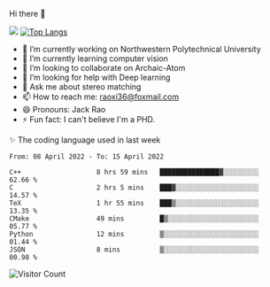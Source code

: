 Hi there 👋

![](https://github-readme-stats.vercel.app/api?username=Raohaocheng)
[![Top Langs](https://github-readme-stats.vercel.app/api/top-langs/?username=Raohaocheng&layout=compact)](https://github.com/anuraghazra/github-readme-stats)

- 🔭 I’m currently working on Northwestern Polytechnical University
- 🌱 I’m currently learning computer vision
- 👯 I’m looking to collaborate on Archaic-Atom
- 🤔 I’m looking for help with Deep learning
- 💬 Ask me about stereo matching
- 📫 How to reach me: raoxi36@foxmail.com
- 😄 Pronouns: Jack Rao
- ⚡ Fun fact: I can't believe I'm a PHD.

✨ The coding language used in last week
<!--START_SECTION:waka-->

```text
From: 08 April 2022 - To: 15 April 2022

C++                   8 hrs 59 mins   ███████████████▓░░░░░░░░░   62.66 %
C                     2 hrs 5 mins    ███▓░░░░░░░░░░░░░░░░░░░░░   14.57 %
TeX                   1 hr 55 mins    ███▒░░░░░░░░░░░░░░░░░░░░░   13.35 %
CMake                 49 mins         █▒░░░░░░░░░░░░░░░░░░░░░░░   05.77 %
Python                12 mins         ▒░░░░░░░░░░░░░░░░░░░░░░░░   01.44 %
JSON                  8 mins          ▒░░░░░░░░░░░░░░░░░░░░░░░░   00.98 %
```

<!--END_SECTION:waka-->

![Visitor Count](https://profile-counter.glitch.me/Raohaocheng/count.svg)
